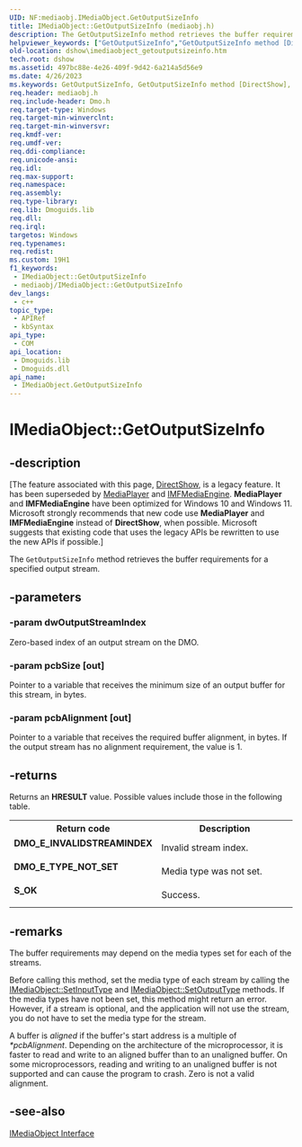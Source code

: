 ```yaml
---
UID: NF:mediaobj.IMediaObject.GetOutputSizeInfo
title: IMediaObject::GetOutputSizeInfo (mediaobj.h)
description: The GetOutputSizeInfo method retrieves the buffer requirements for a specified output stream.
helpviewer_keywords: ["GetOutputSizeInfo","GetOutputSizeInfo method [DirectShow]","GetOutputSizeInfo method [DirectShow]","IMediaObject interface","IMediaObject interface [DirectShow]","GetOutputSizeInfo method","IMediaObject.GetOutputSizeInfo","IMediaObject::GetOutputSizeInfo","IMediaObjectGetOutputSizeInfo","dshow.imediaobject_getoutputsizeinfo","mediaobj/IMediaObject::GetOutputSizeInfo"]
old-location: dshow\imediaobject_getoutputsizeinfo.htm
tech.root: dshow
ms.assetid: 497bc88e-4e26-409f-9d42-6a214a5d56e9
ms.date: 4/26/2023
ms.keywords: GetOutputSizeInfo, GetOutputSizeInfo method [DirectShow], GetOutputSizeInfo method [DirectShow],IMediaObject interface, IMediaObject interface [DirectShow],GetOutputSizeInfo method, IMediaObject.GetOutputSizeInfo, IMediaObject::GetOutputSizeInfo, IMediaObjectGetOutputSizeInfo, dshow.imediaobject_getoutputsizeinfo, mediaobj/IMediaObject::GetOutputSizeInfo
req.header: mediaobj.h
req.include-header: Dmo.h
req.target-type: Windows
req.target-min-winverclnt: 
req.target-min-winversvr: 
req.kmdf-ver: 
req.umdf-ver: 
req.ddi-compliance: 
req.unicode-ansi: 
req.idl: 
req.max-support: 
req.namespace: 
req.assembly: 
req.type-library: 
req.lib: Dmoguids.lib
req.dll: 
req.irql: 
targetos: Windows
req.typenames: 
req.redist: 
ms.custom: 19H1
f1_keywords:
 - IMediaObject::GetOutputSizeInfo
 - mediaobj/IMediaObject::GetOutputSizeInfo
dev_langs:
 - c++
topic_type:
 - APIRef
 - kbSyntax
api_type:
 - COM
api_location:
 - Dmoguids.lib
 - Dmoguids.dll
api_name:
 - IMediaObject.GetOutputSizeInfo
---
```


# IMediaObject::GetOutputSizeInfo


## -description

\[The feature associated with this page, [DirectShow](/windows/win32/directshow/directshow), is a legacy feature. It has been superseded by [MediaPlayer](/uwp/api/Windows.Media.Playback.MediaPlayer) and [IMFMediaEngine](/windows/win32/api/mfmediaengine/nn-mfmediaengine-imfmediaengine). **MediaPlayer** and **IMFMediaEngine** have been optimized for Windows 10 and Windows 11. Microsoft strongly recommends that new code use **MediaPlayer** and **IMFMediaEngine** instead of **DirectShow**, when possible. Microsoft suggests that existing code that uses the legacy APIs be rewritten to use the new APIs if possible.\]

The <code>GetOutputSizeInfo</code> method retrieves the buffer requirements for a specified output stream.

## -parameters

### -param dwOutputStreamIndex

Zero-based index of an output stream on the DMO.

### -param pcbSize [out]

Pointer to a variable that receives the minimum size of an output buffer for this stream, in bytes.

### -param pcbAlignment [out]

Pointer to a variable that receives the required buffer alignment, in bytes. If the output stream has no alignment requirement, the value is 1.

## -returns

Returns an <b>HRESULT</b> value. Possible values include those in the following table.

<table>
<tr>
<th>Return code</th>
<th>Description</th>
</tr>
<tr>
<td width="40%">
<dl>
<dt><b>DMO_E_INVALIDSTREAMINDEX</b></dt>
</dl>
</td>
<td width="60%">
Invalid stream index.

</td>
</tr>
<tr>
<td width="40%">
<dl>
<dt><b>DMO_E_TYPE_NOT_SET</b></dt>
</dl>
</td>
<td width="60%">
Media type was not set.

</td>
</tr>
<tr>
<td width="40%">
<dl>
<dt><b>S_OK</b></dt>
</dl>
</td>
<td width="60%">
Success.

</td>
</tr>
</table>

## -remarks

The buffer requirements may depend on the media types set for each of the streams.

Before calling this method, set the media type of each stream by calling the <a href="/windows/desktop/api/mediaobj/nf-mediaobj-imediaobject-setinputtype">IMediaObject::SetInputType</a> and <a href="/windows/desktop/api/mediaobj/nf-mediaobj-imediaobject-setoutputtype">IMediaObject::SetOutputType</a> methods. If the media types have not been set, this method might return an error. However, if a stream is optional, and the application will not use the stream, you do not have to set the media type for the stream.

A buffer is <i>aligned</i> if the buffer's start address is a multiple of <i>*pcbAlignment</i>. Depending on the architecture of the microprocessor, it is faster to read and write to an aligned buffer than to an unaligned buffer. On some microprocessors, reading and writing to an unaligned buffer is not supported and can cause the program to crash. Zero is not a valid alignment.

## -see-also

<a href="/windows/desktop/api/mediaobj/nn-mediaobj-imediaobject">IMediaObject Interface</a>